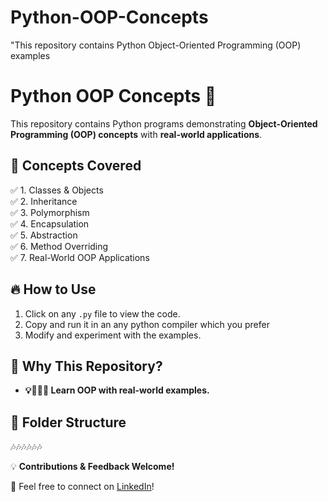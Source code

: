 # Python-OOP-Concepts
"This repository contains Python Object-Oriented Programming (OOP) examples

# Python OOP Concepts 🚀

This repository contains Python programs demonstrating **Object-Oriented Programming (OOP) concepts** with **real-world applications**.

## 📌 Concepts Covered
✅ 1. Classes & Objects  
✅ 2. Inheritance  
✅ 3. Polymorphism  
✅ 4. Encapsulation  
✅ 5. Abstraction  
✅ 6. Method Overriding  
✅ 7. Real-World OOP Applications  

## 🔥 How to Use
1. Click on any `.py` file to view the code.
2. Copy and run it in an any python compiler which you prefer 
3. Modify and experiment with the examples.

## 🌟 Why This Repository?
- **💡👩‍💻🚀  Learn OOP with real-world examples.**  
  

## 📂 Folder Structure
🎶🎶🎶🎶🎶🎶

💡 **Contributions & Feedback Welcome!**

📩 Feel free to connect on [LinkedIn](https://www.linkedin.com/in/dineshkumar-palanisamy-691b15162)!

